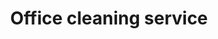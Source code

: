 ---
title: "Office cleaning service"
alt: "Comprehensive service from desks to kitchens and high-touch surfaces"
description: "Comprehensive service from desks to kitchens and high-touch surfaces"
service: "commercial-cleaning"
image: "/blogs-img/blog.jpg"
ogImage: "/blogs-img/blog.jpg"
colour: "blue"
pathtxt: "Office cleaning"
published: true
---